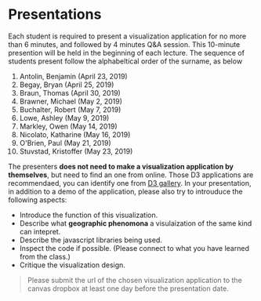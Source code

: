 # Presentations

Each student is required to present a visualization application for no more than 6 minutes, and followed by 4 minutes Q&A session. This 10-minute presention will be held in the beginning of each lecture. The sequence of students present follow the alphabeltical order of the surname, as below

1. Antolin, Benjamin (April 23, 2019)
2. Begay, Bryan (April 25, 2019)
3. Braun, Thomas (April 30, 2019)
4. Brawner, Michael (May 2, 2019)
5. Buchalter, Robert  (May 7, 2019)
6. Lowe, Ashley (May 9, 2019)
7. Markley, Owen  (May 14, 2019)
8. Nicolato, Katharine  (May 16, 2019)
9. O'Brien, Paul  (May 21, 2019)
10. Stuvstad, Kristoffer  (May 23, 2019)

The presenters **does not need to make a visualization application by themselves**, but need to find an one from online. Those D3 applications are recommendaed, you can identify one from [D3 gallery](https://github.com/d3/d3/wiki/gallery). In your presentation, in addition to a demo of the application, please also try to introuduce the following aspects:

* Introduce the function of this visualization.
* Describe what **geographic phenomona** a visulaization of the same kind can intepret.
* Describe the javascript libraries being used.
* Inspect the code if possible. (Please connect to what you have learned from the class.)
* Critique the visualization design.

> Please submit the url of the chosen visualization application to the canvas dropbox at least one day before the presentation date.
